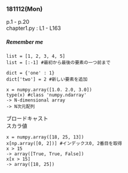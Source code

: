 ### 181112(Mon)  
p.1 - p.20  
chapter1.py : L1 - L163
##### *Remember me*  
```
list = [1, 2, 3, 4, 5]  
list = [:-1] #最初から最後の要素の一つ前まで
```
```
dict = {'one' : 1}  
dict['two'] = 2 #新しい要素を追加
```
```
x = numpy.array([1.0. 2.0, 3.0])  
type(x) #class 'numpy.ndarray'  
-> N-dimensional array  
-> N次元配列
```

ブロードキャスト  
スカラ値

```
x = numpy.array([18, 25, 13])  
x[np.array([0, 2])] #インデックス0, 2番目を取得  
x > 15  
-> array([True, True, False])  
x[x > 15]  
-> array([18, 25])
```
